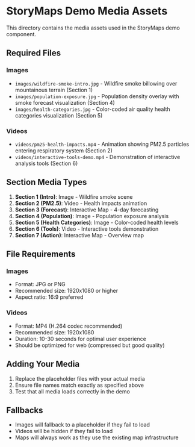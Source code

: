 # StoryMaps Demo Media Assets

This directory contains the media assets used in the StoryMaps demo component.

## Required Files

### Images
- `images/wildfire-smoke-intro.jpg` - Wildfire smoke billowing over mountainous terrain (Section 1)
- `images/population-exposure.jpg` - Population density overlay with smoke forecast visualization (Section 4)
- `images/health-categories.jpg` - Color-coded air quality health categories visualization (Section 5)

### Videos
- `videos/pm25-health-impacts.mp4` - Animation showing PM2.5 particles entering respiratory system (Section 2)
- `videos/interactive-tools-demo.mp4` - Demonstration of interactive analysis tools (Section 6)

## Section Media Types

1. **Section 1 (Intro)**: Image - Wildfire smoke scene
2. **Section 2 (PM2.5)**: Video - Health impacts animation
3. **Section 3 (Forecast)**: Interactive Map - 4-day forecasting
4. **Section 4 (Population)**: Image - Population exposure analysis
5. **Section 5 (Health Categories)**: Image - Color-coded health levels
6. **Section 6 (Tools)**: Video - Interactive tools demonstration
7. **Section 7 (Action)**: Interactive Map - Overview map

## File Requirements

### Images
- Format: JPG or PNG
- Recommended size: 1920x1080 or higher
- Aspect ratio: 16:9 preferred

### Videos
- Format: MP4 (H.264 codec recommended)
- Recommended size: 1920x1080
- Duration: 10-30 seconds for optimal user experience
- Should be optimized for web (compressed but good quality)

## Adding Your Media

1. Replace the placeholder files with your actual media
2. Ensure file names match exactly as specified above
3. Test that all media loads correctly in the demo

## Fallbacks

- Images will fallback to a placeholder if they fail to load
- Videos will be hidden if they fail to load
- Maps will always work as they use the existing map infrastructure 